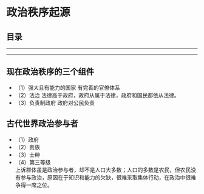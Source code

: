 # 政治秩序起源

## 目录
---
---

## 现在政治秩序的三个组件
- （1）强大且有能力的国家
  有完善的官僚体系
- （2）法治
  法律高于政府，政府从属于法律，政府和国民都依从法律。
- （3）负责制政府
  政府对公民负责

## 古代世界政治参与者
- （1）政府
- （2）贵族
- （3）士绅
- （4）第三等级  
上诉群体虽是政治参与者，却不是人口大多数；人口的多数是农民，但农民没有参与政治，原因在于知识和能力的欠缺，很难采取集体行动，在政治中很难争得一席之位。
